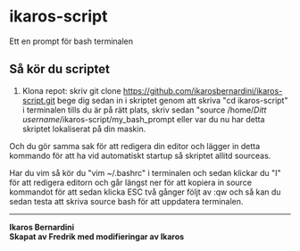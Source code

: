 # ikaros-script

Ett en prompt för bash terminalen 

## Så kör du scriptet

1. Klona repot:
skriv git clone https://github.com/ikarosbernardini/ikaros-script.git bege dig sedan in i skriptet genom att skriva "cd ikaros-script" i terminalen tills du är på rätt plats, skriv sedan "source /home/*Ditt username*/ikaros-script/my_bash_prompt eller var du nu har detta skriptet lokaliserat på din maskin. 

Och du gör samma sak för att redigera din editor och lägger in detta kommando för att ha vid automatiskt startup så skriptet allitd sourceas. 

Har du vim så kör du "vim ~/.bashrc" i terminalen och sedan klickar du "I" för att redigera editorn och går längst ner för att kopiera in source kommandot för att sedan klicka ESC två gånger följt av :qw och så kan du sedan testa att skriva source bash för att uppdatera terminalen. 


********************

**Ikaros Bernardini**  
    **Skapat av Fredrik med modifieringar av Ikaros**
